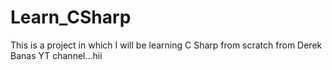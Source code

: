 # Learn_CSharp
This is a project in which I will be learning C Sharp from scratch from Derek Banas YT channel...hii
